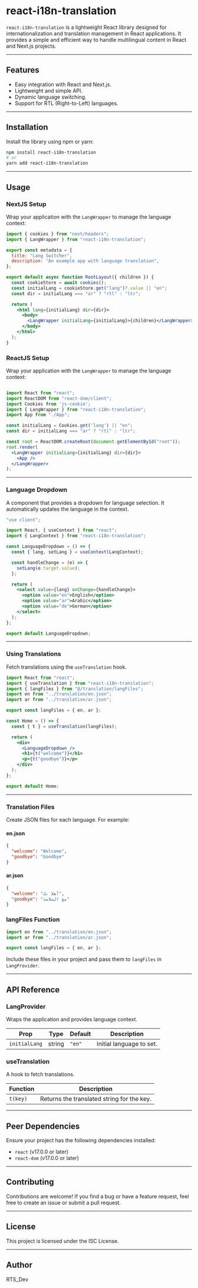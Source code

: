 # react-i18n-translation

`react-i18n-translation` is a lightweight React library designed for internationalization and translation management in React applications. It provides a simple and efficient way to handle multilingual content in React and Next.js projects.

---

## **Features**

- Easy integration with React and Next.js.
- Lightweight and simple API.
- Dynamic language switching.
- Support for RTL (Right-to-Left) languages.

---

## **Installation**

Install the library using npm or yarn:

```bash
npm install react-i18n-translation
# or
yarn add react-i18n-translation
```

---

## **Usage**

### **NextJS Setup**

Wrap your application with the `LangWrapper` to manage the language context:

```jsx
import { cookies } from "next/headers";
import { LangWrapper } from "react-i18n-translation";

export const metadata = {
  title: "Lang Switcher",
  description: "An example app with language translation",
};

export default async function RootLayout({ children }) {
  const cookieStore = await cookies();
  const initialLang = cookieStore.get("lang")?.value || "en";
  const dir = initialLang === "ar" ? "rtl" : "ltr";

  return (
    <html lang={initialLang} dir={dir}>
      <body>
        <LangWrapper initialLang={initialLang}>{children}</LangWrapper>
      </body>
    </html>
  );
}
```

### **ReactJS Setup**

Wrap your application with the `LangWrapper` to manage the language context:

```jsx

import React from "react";
import ReactDOM from "react-dom/client";
import Cookies from 'js-cookie';
import { LangWrapper } from "react-i18n-translation";
import App from "./App";

const initialLang = Cookies.get('lang') || "en";
const dir = initialLang === "ar" ? "rtl" : "ltr";

const root = ReactDOM.createRoot(document.getElementById("root"));
root.render(
  <LangWrapper initialLang={initialLang} dir={dir}>
    <App />
  </LangWrapper>
);
```

---

### **Language Dropdown**

A component that provides a dropdown for language selection. It automatically updates the language in the context.

```jsx
"use client";

import React, { useContext } from "react";
import { LangContext } from "react-i18n-translation";

const LanguageDropdown = () => {
  const { lang, setLang } = useContext(LangContext);

  const handleChange = (e) => {
    setLang(e.target.value);
  };

  return (
    <select value={lang} onChange={handleChange}>
      <option value="en">English</option>
      <option value="ar">Arabic</option>
      <option value="de">German</option>
    </select>
  );
};

export default LanguageDropdown;
```

---

### **Using Translations**

Fetch translations using the `useTranslation` hook.

```jsx
import React from "react";
import { useTranslation } from "react-i18n-translation";
import { langFiles } from "@/translation/langFiles";
import en from "../translation/en.json";
import ar from "../translation/ar.json";

export const langFiles = { en, ar };

const Home = () => {
  const { t } = useTranslation(langFiles);

  return (
    <div>
      <LanguageDropdown />
      <h1>{t("welcome")}</h1>
      <p>{t("goodbye")}</p>
    </div>
  );
};

export default Home;
```

---

### **Translation Files**

Create JSON files for each language. For example:

#### en.json

```json
{
  "welcome": "Welcome",
  "goodbye": "Goodbye"
}
```

#### ar.json

```json
{
  "welcome": "أهلا بك",
  "goodbye": "مع السلامة"
}
```

### **langFiles Function**

```jsx
import en from "../translation/en.json";
import ar from "../translation/ar.json";

export const langFiles = { en, ar };
```

Include these files in your project and pass them to `langFiles` in `LangProvider`.

---

## **API Reference**

### **LangProvider**

Wraps the application and provides language context.

| Prop         | Type   | Default | Description           |
|--------------|--------|---------|-----------------------|
| `initialLang` | string | `"en"` | Initial language to set. |

### **useTranslation**

A hook to fetch translations.

| Function | Description                              |
|----------|------------------------------------------|
| `t(key)` | Returns the translated string for the key. |

---

## **Peer Dependencies**

Ensure your project has the following dependencies installed:

- `react` (v17.0.0 or later)
- `react-dom` (v17.0.0 or later)

---

## **Contributing**

Contributions are welcome! If you find a bug or have a feature request, feel free to create an issue or submit a pull request.

---

## **License**

This project is licensed under the ISC License.

---

## **Author**

RTS_Dev